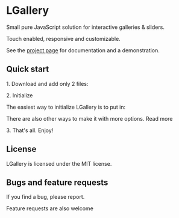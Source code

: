 # LGallery

Small pure JavaScript solution for interactive galleries & sliders.

Touch enabled, responsive and customizable.

See the [project page]() for documentation and a demonstration.

## Quick start

1\.  Download and add only 2 files:

<link rel="stylesheet" href="/path/to/lgallery.min.css">
<script src="/path/to/lgallery.min.js"></script>

2\.  Initialize

The easiest way to initialize LGallery is to put in:

<script>
  initLG()
</script>

There are also other ways to make it with more options. Read more

3\. That's all. Enjoy!


## License

LGallery is licensed under the MIT license.


## Bugs and feature requests

If you find a bug, please report.

Feature requests are also welcome
